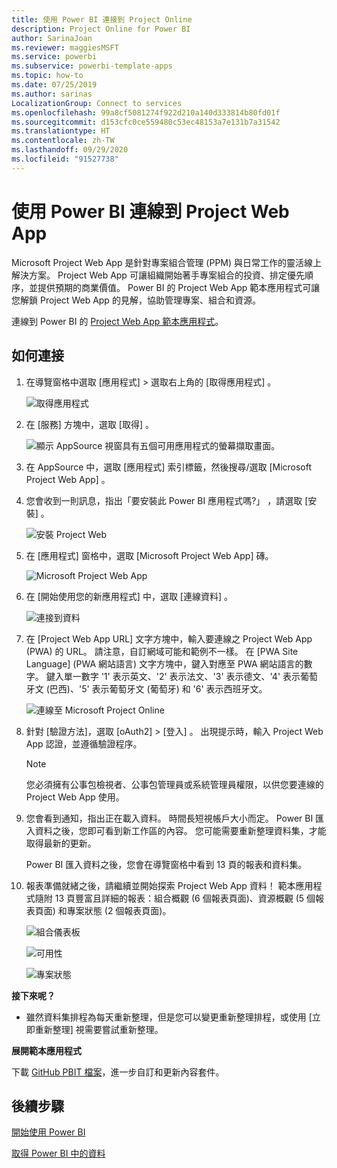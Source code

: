 ```yaml
---
title: 使用 Power BI 連接到 Project Online
description: Project Online for Power BI
author: SarinaJoan
ms.reviewer: maggiesMSFT
ms.service: powerbi
ms.subservice: powerbi-template-apps
ms.topic: how-to
ms.date: 07/25/2019
ms.author: sarinas
LocalizationGroup: Connect to services
ms.openlocfilehash: 99a8cf5081274f922d210a140d333814b80fd01f
ms.sourcegitcommit: d153cfc0ce559480c53ec48153a7e131b7a31542
ms.translationtype: HT
ms.contentlocale: zh-TW
ms.lasthandoff: 09/29/2020
ms.locfileid: "91527738"
---
```

# <a name="connect-to-project-web-app-with-power-bi"></a>使用 Power BI 連線到 Project Web App
Microsoft Project Web App 是針對專案組合管理 (PPM) 與日常工作的靈活線上解決方案。 Project Web App 可讓組織開始著手專案組合的投資、排定優先順序，並提供預期的商業價值。 Power BI 的 Project Web App 範本應用程式可讓您解鎖 Project Web App 的見解，協助管理專案、組合和資源。

連線到 Power BI 的 [Project Web App 範本應用程式](https://appsource.microsoft.com/product/power-bi/pbi_msprojectonline.pbi-microsoftprojectwebapp)。

## <a name="how-to-connect"></a>如何連接

1. 在導覽窗格中選取 [應用程式]  > 選取右上角的 [取得應用程式]  。

    ![取得應用程式](media/service-connect-to-project-online/GetApps.png)

2. 在 [服務]  方塊中，選取 [取得]  。
   
   ![顯示 AppSource 視窗具有五個可用應用程式的螢幕擷取畫面。](media/service-connect-to-project-online/AppSource.png)
3. 在 AppSource 中，選取 [應用程式]  索引標籤，然後搜尋/選取 [Microsoft Project Web App]  。
   
4. 您會收到一則訊息，指出「要安裝此 Power BI 應用程式嗎?」  ，請選取 [安裝]  。 

   ![安裝 Project Web](media/service-connect-to-project-online/ProjectTile.png)
5. 在 [應用程式]  窗格中，選取 [Microsoft Project Web App]  磚。 
   
   ![Microsoft Project Web App](media/service-connect-to-project-online/getstarted.png)
6. 在 [開始使用您的新應用程式]  中，選取 [連線資料]  。
   
   ![連接到資料](media/service-connect-to-project-online/mproject.png)
7. 在 [Project Web App URL]  文字方塊中，輸入要連線之 Project Web App (PWA) 的 URL。  請注意，自訂網域可能和範例不一樣。 在 [PWA Site Language] \(PWA 網站語言\)  文字方塊中，鍵入對應至 PWA 網站語言的數字。 鍵入單一數字 '1' 表示英文、'2' 表示法文、'3' 表示德文、'4' 表示葡萄牙文 (巴西)、'5' 表示葡萄牙文 (葡萄牙) 和 '6' 表示西班牙文。 
   
   ![連線至 Microsoft Project Online](media/service-connect-to-project-online/params.png)
8. 針對 [驗證方法]，選取 [oAuth2]  \> [登入]  。 出現提示時，輸入 Project Web App 認證，並遵循驗證程序。

    > [!NOTE]
    > 您必須擁有公事包檢視者、公事包管理員或系統管理員權限，以供您要連線的 Project Web App 使用。

9. 您會看到通知，指出正在載入資料。 時間長短視帳戶大小而定。 Power BI 匯入資料之後，您即可看到新工作區的內容。 您可能需要重新整理資料集，才能取得最新的更新。 

    Power BI 匯入資料之後，您會在導覽窗格中看到 13 頁的報表和資料集。 

10. 報表準備就緒之後，請繼續並開始探索 Project Web App 資料！ 範本應用程式隨附 13 頁豐富且詳細的報表：組合概觀 (6 個報表頁面)、資源概觀 (5 個報表頁面) 和專案狀態 (2 個報表頁面)。 

    ![組合儀表板](media/service-connect-to-project-online/report1.png)
   
    ![可用性](media/service-connect-to-project-online/report3.png)
   
    ![專案狀態](media/service-connect-to-project-online/report2.png)

**接下來呢？**

* 雖然資料集排程為每天重新整理，但是您可以變更重新整理排程，或使用 [立即重新整理]  視需要嘗試重新整理。

**展開範本應用程式**

下載 [GitHub PBIT 檔案](https://github.com/OfficeDev/Project-Power-BI-Content-Packs)，進一步自訂和更新內容套件。

## <a name="next-steps"></a>後續步驟
[開始使用 Power BI](../fundamentals/service-get-started.md)

[取得 Power BI 中的資料](service-get-data.md)
